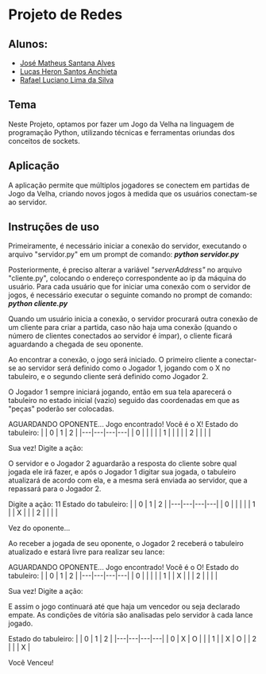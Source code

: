 # Projeto de Redes

## Alunos:

 - [José Matheus Santana Alves](https://github.com/Mytheus)
 - [Lucas Heron Santos Anchieta](https://github.com/LukeHer0)
 - [Rafael Luciano Lima da Silva](https://github.com/rafaellucian0)

## Tema
Neste Projeto, optamos por fazer um Jogo da Velha na linguagem de programação Python, utilizando técnicas e ferramentas oriundas dos conceitos de sockets.

## Aplicação

A aplicação permite que múltiplos jogadores se conectem em partidas de Jogo da Velha, criando novos jogos à medida que os usuários conectam-se ao servidor.

## Instruções de uso

Primeiramente, é necessário iniciar a conexão do servidor, executando o arquivo "servidor.py" em um prompt de comando:
***python servidor.py***

Posteriormente, é preciso alterar a variável *"serverAddress"* no arquivo "cliente.py", colocando o endereço correspondente ao ip da máquina do usuário. Para cada usuário que for iniciar uma conexão com o servidor de jogos, é necessário executar o seguinte comando no prompt de comando:
***python cliente.py***

Quando um usuário inicia a conexão, o servidor procurará outra conexão de um cliente para criar a partida, caso não haja uma conexão (quando o número de clientes conectados ao servidor é ímpar), o cliente ficará aguardando a chegada de seu oponente.

Ao encontrar a conexão, o jogo será iniciado. O primeiro cliente a conectar-se ao servidor será definido como o Jogador 1, jogando com o X no tabuleiro, e o segundo cliente será definido como Jogador 2. 

O Jogador 1 sempre iniciará jogando, então em sua tela aparecerá o tabuleiro no estado inicial (vazio) seguido das coordenadas em que as "peças" poderão ser colocadas. 

AGUARDANDO OPONENTE...
Jogo encontrado! Você é o X!
Estado do tabuleiro:
|   | 0 | 1 | 2 |
|---|---|---|---|
| 0 |  |  |  |
| 1 |  |  |  |
| 2 |  |  |  |

Sua vez!
Digite a ação:

O servidor e o Jogador 2 aguardarão a resposta do cliente sobre qual jogada ele irá fazer, e após o Jogador 1 digitar sua jogada, o tabuleiro atualizará de acordo com ela, e a mesma será enviada ao servidor, que a repassará para o Jogador 2.

Digite a ação: 11
Estado do tabuleiro:
|   | 0 | 1 | 2 |
|---|---|---|---|
| 0 |  |  |  |
| 1 |  | X |  |
| 2 |  |  |  |

Vez do oponente...

Ao receber a jogada de seu oponente, o Jogador 2 receberá o tabuleiro atualizado e estará livre para realizar seu lance:

AGUARDANDO OPONENTE...
Jogo encontrado!
Você é o O!
Estado do tabuleiro:
|   | 0 | 1 | 2 |
|---|---|---|---|
| 0 |  |  |  |
| 1 |  | X |  |
| 2 |  |  |  |

Sua vez!
Digite a ação:

E assim o jogo continuará até que haja um vencedor ou seja declarado empate. As condições de vitória são analisadas pelo servidor à cada lance jogado.

Estado do tabuleiro:
|   | 0 | 1 | 2 |
|---|---|---|---|
| 0 | X | O |  |
| 1 |  | X | O |
| 2 |  |  | X |

Você Venceu!
